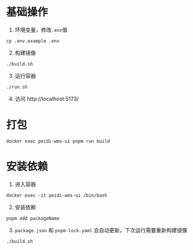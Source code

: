 # 基础操作
1. 环境变量，修改`.env`值
```
cp .env.example .env
```
2. 构建镜像
```
./build.sh
```
3. 运行容器
```
./run.sh
```
4. 访问 http://localhost:5173/

# 打包
```
docker exec peidi-wms-ui pnpm run build
```

# 安装依赖
1. 进入容器
```
docker exec -it peidi-wms-ui /bin/bash
```
2. 安装依赖
```
pnpm add packageName
```
3. `package.json` 和 `pnpm-lock.yaml` 会自动更新，下次运行需要重新构建镜像
```
./build.sh
```
